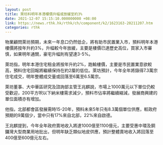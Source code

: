 ```yaml
---
layout: post
title: 萊坊料明年本港樓價升幅或放緩至約3%
date: 2021-12-07 15:15:10.000000000 +08:00
link: https://news.rthk.hk/rthk/ch/component/k2/1623163-20211207.htm
categories: rthk
---
```


物業顧問萊坊預期，未來一年息口仍然低企，將有助市民置業入市，預料明年本港樓價將按年升約3%，升幅較今年放緩，主要是樓價已達歷史高位，買家入市審慎，如果明年通關，豪宅升幅則有望達3-5%。

萊坊指，明年本港住宅租金將按年升約2%，跑輸樓價，主要是市民置業意欲較高，預料住宅回報將繼續保持在約2厘的低位。萊坊預計，今年全年將錄得7.3萬宗住宅成交，明年整體成交量或回落至6萬至6.5萬宗。

萊坊董事、大中華區研究及諮詢部主管王兆麒說，市場上1000萬元以下單位仍較受歡迎，200平方呎以下納米樓需求減少，預料市佔率將繼續縮減，發展商興建的單位面積亦有增加。

他指，北部都會區發展需時15-20年，預料未來5年只有8.3萬個單位供應，較政府預期的9萬個少，當中只有17%來自北部，22%來自啟德。

王兆麒提到，今年全年政府賣地收入將達1000億至1100億元，主要受惠中環及銅鑼灣大型商業用地批出，但明年缺乏類似地皮供應，預計整體賣地收入將回落至400億至600億元左右。
